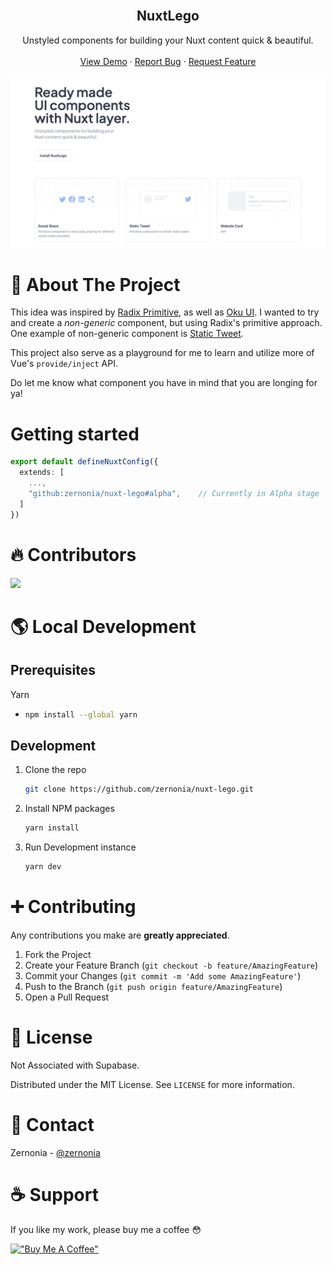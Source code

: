<!-- PROJECT LOGO -->
<br />
<p align="center">
  <h2 align="center"><strong>NuxtLego</strong></h2>

  <p align="center"> 
    Unstyled components for building your
Nuxt content quick & beautiful.
    <br />
    <br />
    <a href="https://nuxt-lego.vercel.app/">View Demo</a>
    ·
    <a href="https://github.com/zernonia/nuxt-lego/issues">Report Bug</a>
    ·
    <a href="https://github.com/zernonia/nuxt-lego/issues">Request Feature</a>
  </p>
</p>

![NuxtLego](website/public/og.png)

# 📇 About The Project

This idea was inspired by [Radix Primitive](https://www.radix-ui.com/), as well as [Oku UI](https://github.com/oku-ui). I wanted to try and create a _non-generic_ component, but using Radix's primitive approach. One example of non-generic component is [Static Tweet](https://nuxt-lego.vercel.app/docs/components/static-tweet).

This project also serve as a playground for me to learn and utilize more of Vue's `provide/inject` API.

Do let me know what component you have in mind that you are longing for ya!

# Getting started

```ts
export default defineNuxtConfig({
  extends: [
    ...,
    "github:zernonia/nuxt-lego#alpha",    // Currently in Alpha stage
  ]
})
```

# 🔥 Contributors

<a href="https://github.com/zernonia/nuxt-lego/graphs/contributors">
  <img src="https://contrib.rocks/image?repo=zernonia/nuxt-lego" />
</a>
 
# 🌎 Local Development

## Prerequisites

Yarn

- ```sh
  npm install --global yarn
  ```

## Development

1. Clone the repo
   ```sh
   git clone https://github.com/zernonia/nuxt-lego.git
   ```
2. Install NPM packages

   ```sh
   yarn install
   ```

3. Run Development instance
   ```sh
   yarn dev
   ```

# ➕ Contributing

Any contributions you make are **greatly appreciated**.

1. Fork the Project
2. Create your Feature Branch (`git checkout -b feature/AmazingFeature`)
3. Commit your Changes (`git commit -m 'Add some AmazingFeature'`)
4. Push to the Branch (`git push origin feature/AmazingFeature`)
5. Open a Pull Request

# 📜 License

Not Associated with Supabase.

Distributed under the MIT License. See `LICENSE` for more information.

# 📧 Contact

Zernonia - [@zernonia](https://twitter.com/zernonia)

# ☕ Support

If you like my work, please buy me a coffee 😳

[!["Buy Me A Coffee"](https://www.buymeacoffee.com/assets/img/custom_images/yellow_img.png)](https://www.buymeacoffee.com/zernonia)
